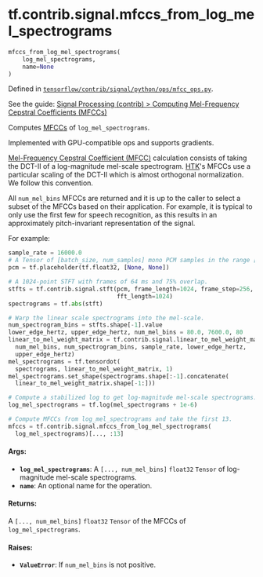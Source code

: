 <div itemscope itemtype="http://developers.google.com/ReferenceObject">
<meta itemprop="name" content="tf.contrib.signal.mfccs_from_log_mel_spectrograms" />
</div>

# tf.contrib.signal.mfccs_from_log_mel_spectrograms

``` python
mfccs_from_log_mel_spectrograms(
    log_mel_spectrograms,
    name=None
)
```



Defined in [`tensorflow/contrib/signal/python/ops/mfcc_ops.py`](https://www.tensorflow.org/code/tensorflow/contrib/signal/python/ops/mfcc_ops.py).

See the guide: [Signal Processing (contrib) > Computing Mel-Frequency Cepstral Coefficients (MFCCs)](../../../../../api_guides/python/contrib.signal.md#Computing_Mel_Frequency_Cepstral_Coefficients_MFCCs_)

Computes [MFCCs][mfcc] of `log_mel_spectrograms`.

Implemented with GPU-compatible ops and supports gradients.

[Mel-Frequency Cepstral Coefficient (MFCC)][mfcc] calculation consists of
taking the DCT-II of a log-magnitude mel-scale spectrogram. [HTK][htk]'s MFCCs
use a particular scaling of the DCT-II which is almost orthogonal
normalization. We follow this convention.

All `num_mel_bins` MFCCs are returned and it is up to the caller to select
a subset of the MFCCs based on their application. For example, it is typical
to only use the first few for speech recognition, as this results in
an approximately pitch-invariant representation of the signal.

For example:

```python
sample_rate = 16000.0
# A Tensor of [batch_size, num_samples] mono PCM samples in the range [-1, 1].
pcm = tf.placeholder(tf.float32, [None, None])

# A 1024-point STFT with frames of 64 ms and 75% overlap.
stfts = tf.contrib.signal.stft(pcm, frame_length=1024, frame_step=256,
                               fft_length=1024)
spectrograms = tf.abs(stft)

# Warp the linear scale spectrograms into the mel-scale.
num_spectrogram_bins = stfts.shape[-1].value
lower_edge_hertz, upper_edge_hertz, num_mel_bins = 80.0, 7600.0, 80
linear_to_mel_weight_matrix = tf.contrib.signal.linear_to_mel_weight_matrix(
  num_mel_bins, num_spectrogram_bins, sample_rate, lower_edge_hertz,
  upper_edge_hertz)
mel_spectrograms = tf.tensordot(
  spectrograms, linear_to_mel_weight_matrix, 1)
mel_spectrograms.set_shape(spectrograms.shape[:-1].concatenate(
  linear_to_mel_weight_matrix.shape[-1:]))

# Compute a stabilized log to get log-magnitude mel-scale spectrograms.
log_mel_spectrograms = tf.log(mel_spectrograms + 1e-6)

# Compute MFCCs from log_mel_spectrograms and take the first 13.
mfccs = tf.contrib.signal.mfccs_from_log_mel_spectrograms(
  log_mel_spectrograms)[..., :13]
```

#### Args:

* <b>`log_mel_spectrograms`</b>: A `[..., num_mel_bins]` `float32` `Tensor` of
    log-magnitude mel-scale spectrograms.
* <b>`name`</b>: An optional name for the operation.

#### Returns:

A `[..., num_mel_bins]` `float32` `Tensor` of the MFCCs of
`log_mel_spectrograms`.


#### Raises:

* <b>`ValueError`</b>: If `num_mel_bins` is not positive.

[mfcc]: https://en.wikipedia.org/wiki/Mel-frequency_cepstrum
[htk]: https://en.wikipedia.org/wiki/HTK_(software)